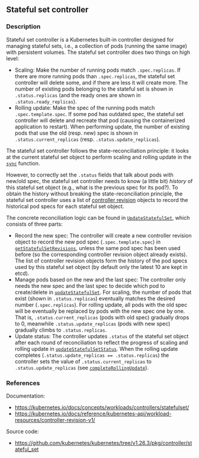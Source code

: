 ## Stateful set controller

### Description

Stateful set controller is a Kubernetes built-in controller designed for managing stateful sets, i.e., a collection of pods (running the same image) with persistent volumes. The stateful set controller does two things on high level:
- Scaling: Make the number of running pods match `.spec.replicas`. If there are more running pods than `.spec.replicas`, the stateful set controller will delete some, and if there are less it will create more. The number of existing pods belonging to the stateful set is shown in `.status.replicas` (and the ready ones are shown in `.status.ready_replicas`). 
- Rolling update: Make the spec of the running pods match `.spec.template.spec`. If some pod has outdated spec, the stateful set controller will delete and recreate that pod (causing the containerized application to restart). When performing update, the number of existing pods that use the old (resp. new) spec is shown in `.status.current_replicas` (resp. `.status.update_replicas`).

The stateful set controller follows the state-reconciliation principle: it looks at the current stateful set object to perform scaling and rolling update in the [`sync`](https://github.com/kubernetes/kubernetes/blob/v1.26.3/pkg/controller/statefulset/stateful_set.go#L437) function.

However, to correctly set the `.status` fields that talk about pods with new/old spec, the stateful set controller needs to know (a little bit) *history* of this stateful set object (e.g., what is the previous spec for its pod?). To obtain the history without breaking the state-reconciliation principle, the stateful set controller uses a list of [controller revision](https://github.com/kubernetes/kubernetes/blob/v1.26.3/staging/src/k8s.io/api/apps/v1/types.go#L925) objects to record the historical pod specs for each stateful set object.

The concrete reconciliation logic can be found in [`UpdateStatefulSet`](https://github.com/kubernetes/kubernetes/blob/v1.26.3/pkg/controller/statefulset/stateful_set_control.go#L78), which consists of three parts:
- Record the new spec: The controller will create a new controller revision object to record the new pod spec (`.spec.template.spec`) in [`getStatefulSetRevisions`](https://github.com/kubernetes/kubernetes/blob/v1.26.3/pkg/controller/statefulset/stateful_set_control.go#L101), unless the same pod spec has been used before (so the corresponding controller revision object already exists). The list of controller revision objects form the history of the pod specs used by this stateful set object (by default only the latest 10 are kept in etcd).
- Manage pods based on the new and the last spec: The controller only needs the new spec and the last spec to decide which pod to create/delete in [`updateStatefulSet`](https://github.com/kubernetes/kubernetes/blob/v1.26.3/pkg/controller/statefulset/stateful_set_control.go#L107). For scaling, the number of pods that exist (shown in `.status.replicas`) eventually matches the desired number (`.spec.replicas`). For rolling update, all pods with the old spec will be eventually be replaced by pods with the new spec one by one. That is, `.status.current_replicas` (pods with old spec) gradually drops to 0, meanwhile `.status.update_replicas` (pods with new spec) gradually climbs to `.status.replicas`.
- Update status: The controller updates `.status` of the stateful set object after each round of reconciliation to reflect the progress of scaling and rolling update in [`updateStatefulSetStatus`](https://github.com/kubernetes/kubernetes/blob/v1.26.3/pkg/controller/statefulset/stateful_set_control.go#L113). When the rolling update completes (`.status.update_replicas == .status.replicas`) the controller sets the value of `.status.current_replicas` to `.status.update_replicas` (see [`completeRollingUpdate`](https://github.com/kubernetes/kubernetes/blob/v1.26.3/pkg/controller/statefulset/stateful_set_utils.go#L587)).

### References
Documentation:
- https://kubernetes.io/docs/concepts/workloads/controllers/statefulset/
- https://kubernetes.io/docs/reference/kubernetes-api/workload-resources/controller-revision-v1/

Source code:
- https://github.com/kubernetes/kubernetes/tree/v1.26.3/pkg/controller/stateful_set

